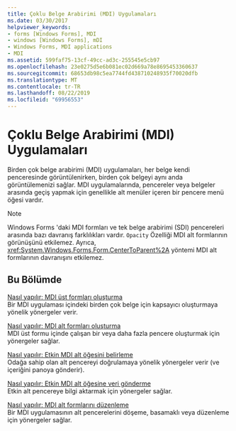 ```yaml
---
title: Çoklu Belge Arabirimi (MDI) Uygulamaları
ms.date: 03/30/2017
helpviewer_keywords:
- forms [Windows Forms], MDI
- windows [Windows Forms], mDI
- Windows Forms, MDI applications
- MDI
ms.assetid: 599faf75-13cf-49cc-ad3c-255545e5cb97
ms.openlocfilehash: 23e0275d5e6b081ec02d669a78e8695453360637
ms.sourcegitcommit: 68653db98c5ea7744fd438710248935f70020dfb
ms.translationtype: MT
ms.contentlocale: tr-TR
ms.lasthandoff: 08/22/2019
ms.locfileid: "69956553"
---
```

# <a name="multiple-document-interface-mdi-applications"></a>Çoklu Belge Arabirimi (MDI) Uygulamaları
Birden çok belge arabirimi (MDI) uygulamaları, her belge kendi penceresinde görüntülenirken, birden çok belgeyi aynı anda görüntülemenizi sağlar. MDI uygulamalarında, pencereler veya belgeler arasında geçiş yapmak için genellikle alt menüler içeren bir pencere menü öğesi vardır.  
  
> [!NOTE]
> Windows Forms 'daki MDI formları ve tek belge arabirimi (SDI) pencereleri arasında bazı davranış farklılıkları vardır. `Opacity` Özelliği MDI alt formlarının görünüşünü etkilemez. Ayrıca, <xref:System.Windows.Forms.Form.CenterToParent%2A> yöntemi MDI alt formlarının davranışını etkilemez.  
  
## <a name="in-this-section"></a>Bu Bölümde  
 [Nasıl yapılır: MDI üst formları oluşturma](how-to-create-mdi-parent-forms.md)  
 Bir MDI uygulaması içindeki birden çok belge için kapsayıcı oluşturmaya yönelik yönergeler verir.  
  
 [Nasıl yapılır: MDI alt formları oluşturma](how-to-create-mdi-child-forms.md)  
 MDI üst formu içinde çalışan bir veya daha fazla pencere oluşturmak için yönergeler sağlar.  
  
 [Nasıl yapılır: Etkin MDI alt öğesini belirleme](how-to-determine-the-active-mdi-child.md)  
 Odağa sahip olan alt pencereyi doğrulamaya yönelik yönergeler verir (ve içeriğini panoya gönderir).  
  
 [Nasıl yapılır: Etkin MDI alt öğesine veri gönderme](how-to-send-data-to-the-active-mdi-child.md)  
 Etkin alt pencereye bilgi aktarmak için yönergeler sağlar.  
  
 [Nasıl yapılır: MDI alt formlarını düzenleme](how-to-arrange-mdi-child-forms.md)  
 Bir MDI uygulamasının alt pencerelerini döşeme, basamaklı veya düzenleme için yönergeler sağlar.
